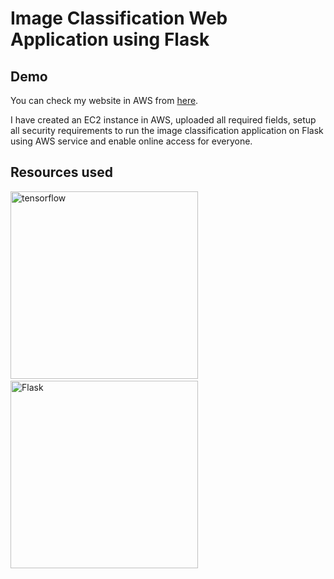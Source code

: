 # Image Classification Web Application using Flask 

## Demo
You can check my website in AWS from [here](http://3.138.197.68:8080/). 

I have created an EC2 instance in AWS, uploaded all required fields, setup all security requirements to run the image classification application on Flask using AWS service and enable online access for everyone. 

## Resources used 

<img src="https://www.gstatic.com/devrel-devsite/prod/veaa02889f0c07424beaa31d9bac1e874b6464e7ed7987fde4c94a59ace9487fa/tensorflow/images/lockup.svg" alt="tensorflow" width="300">
&nbsp;&nbsp;&nbsp;&nbsp;
<img src="https://flask.palletsprojects.com/en/1.1.x/_images/flask-logo.png" alt="Flask" width="300">
&nbsp;&nbsp;&nbsp;&nbsp;




